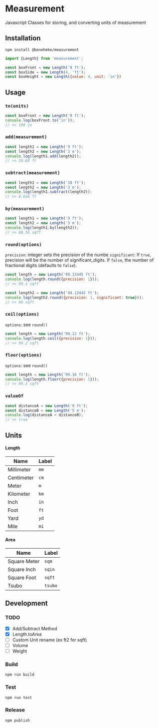 # Measurement
Javascript Classes for storing, and converting units of measurement

## Installation

    npm install @benehmke/measurement

```javascript
import {Length} from 'measurement';

const boxFront = new Length('9 ft');
const boxSide = new Length(4, 'ft');
const boxHeight = new Length({value: 4, unit: 'in'})
```

## Usage

### `to(units)`

```javascript
const boxFront = new Length('9 ft');
console.log(boxFront.to('in'));
// >> 108 in
```

### `add(measurement)`

```javascript
const length1 = new Length('9 ft');
const length2 = new Length('3 m');
console.log(length1.add(length2));
// >> 18.84 ft
```

### `subtract(measurement)`

```javascript
const length1 = new Length('18 ft');
const length2 = new Length('3 m');
console.log(length1.subtract(length2));
// >> 8.016 ft
```

### `by(measurement)`

```javascript
const length1 = new Length('9 ft');
const length2 = new Length('3 m');
console.log(length1.by(length2));
// >> 88.56 sqft
```

### `round(options)`
`precision`: integer sets the precision of the numbe
`significant`: If `true`, precision will be the number of significant_digits. If `false`, the number of fractional digits (defaults to `false`).
```javascript
const length = new Length('99.12445 ft');
console.log(length.round({precision: 1}));
// >> 99.1 sqft

const length2 = new Length('94.12445 ft');
console.log(length2.round({precision: 1, significant: true}));
// >> 90 sqft
```

### `ceil(options)`
`options`: see `round()`
```javascript
const length = new Length('99.12 ft');
console.log(length.ceil({precision: 1}));
// >> 99.2 sqft
```

### `floor(options)`
`options`: see `round()`
```javascript
const length = new Length('99.16 ft');
console.log(length.floor({precision: 1}));
// >> 99.1 sqft
```

### `valueOf`

```javascript
const distanceA = new Length('9 ft');
const distanceB = new Length('5 m');
console.log(distanceA < distanceB);
// >> true
```



## Units
#### Length
|Name|Label|
| --- | --- |
|Millimeter|`mm`|
|Centimeter|`cm`|
|Meter|`m`|
|Kilometer|`km`|
|Inch|`in`|
|Foot|`ft`|
|Yard|`yd`|
|Mile|`mi`|

#### Area
|Name|Label|
| --- | --- |
|Square Meter|`sqm`|
|Square Inch|`sqin`|
|Square Foot|`sqft`|
|Tsubo|`tsubo`|

## Development
### TODO
- [x] Add/Subtract Method
- [x] Length.toArea
- [ ] Custom Unit rename (ex ft2 for sqft)
- [ ] Volume
- [ ] Weight

### Build
    npm run build
### Test
    npm run test
### Release
    npm publish
